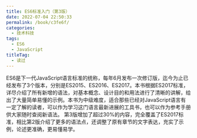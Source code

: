 ```yaml
---
title: ES6标准入门（第3版）
date: 2022-07-04 22:50:33
permalink: /book/c3fe6f/
categories:
  - 技术科技
tags:
  - ES6
  - JavaScript
titleTag: 
  - 读过
---
```


ES6是下一代JavaScript语言标准的统称，每年6月发布一次修订版，迄今为止已经发布了3个版本，分别是ES2015、ES2016、ES2017。本书根据ES2017标准，详尽介绍了所有新增的语法，对基本概念、设计目的和用法进行了清晰的讲解，给出了大量简单易懂的示例。本书为中级难度，适合那些已经对JavaScript语言有一定了解的读者，可以作为学习这门语言最新进展的工具书，也可以作为参考手册供大家随时查阅新语法。 第3版增加了超过30%的内容，完全覆盖了ES2017标准，相比第2版介绍了更多的语法点，还调整了原有章节的文字表达，充实了示例，论述更准确，更易懂易学。

<!-- more -->

<BookShelf
album="https://cdn.staticaly.com/gh/jonsam-ng/image-hosting@master/oxygen-space/image.2smlspwkbuw0.webp"
:pages="575"
link="https://www.aliyundrive.com/s/YFZXDdt8MSY"
douban="https://book.douban.com/subject/27127030/"
author="阮一峰"
publisher="电子工业出版社"
intro="本书根据ES2017标准，详尽介绍了所有新增的语法，对基本概念、设计目的和用法进行了清晰的讲解，给出了大量简单易懂的示例。"
lang="中文"
/>
